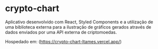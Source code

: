 # crypto-chart
Aplicativo desenvolvido com React, Styled Components e a utilização de uma biblioteca externa para a ilustração de gráficos gerados através de dados enviados por uma API externa de criptomoedas.

Hospedado em: (https://crypto-chart-ltames.vercel.app/)
